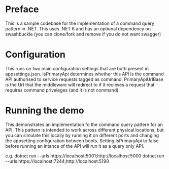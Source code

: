 # Preface

This is a sample codebase for the implementation of a command query pattern in .NET.
This uses .NET 6 and has an optional dependency on swashbuckle (you can clone/fork and remove if you do not want swagger)

# Configuration

This runs on two main configuration settings that are both present in appsettings.json. 
IsPrimaryApi determines whether this API is the command API authorised to service requests tagged as command. 
PrimaryApiUrlBase is the Url that the middleware will redirect to if it recieves a request that requires command priveleges (and it is not command)

# Running the demo

This demonstrates an implementation fo the command query pattern for an API. This pattern is intended to work across different physical locations, but you can simulate this locally by running it on different ports and changing the appsetting configuration between boots. Setting IsPrimaryApi to false before running an intance of the API will run it as a query only API. 

e.g.
dotnet run --urls https://localhost:5001;http://localhost:5000
dotnet run --urls https://localhost:7244;http://localhost:5190